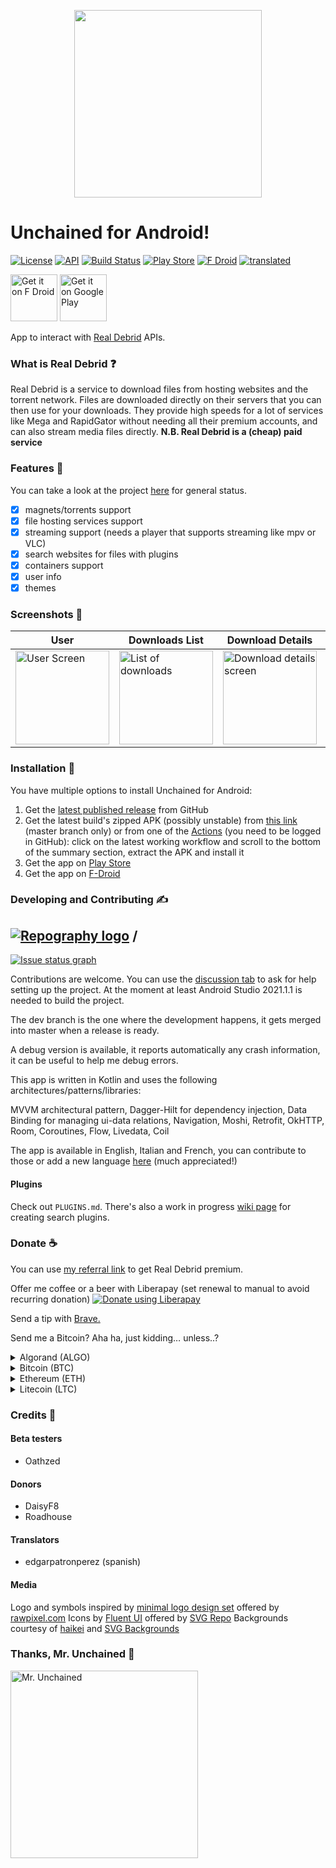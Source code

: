 <p align="center">
  <img width="300" src="https://raw.githubusercontent.com/LivingWithHippos/unchained-android/master/extra_assets/graphics/logo.svg">
</p>

# Unchained for Android!

[![License](https://img.shields.io/badge/License-GPLv3-blue.svg)](https://www.gnu.org/licenses/gpl-3.0)   [![API](https://img.shields.io/badge/API-22%2B-brightgreen.svg?style=flat)](https://android-arsenal.com/api?level=22)    [![Build Status](https://img.shields.io/github/workflow/status/LivingWithHippos/unchained-android/build.yaml)](https://github.com/LivingWithHippos/unchained-android/actions)    [![Play Store](https://img.shields.io/badge/play%20store-available-brightgreen)](https://play.google.com/store/apps/details?id=com.github.livingwithhippos.unchained)      [![F Droid](https://img.shields.io/f-droid/v/com.github.livingwithhippos.unchained)](https://f-droid.org/packages/com.github.livingwithhippos.unchained/) [![translated](https://localization.professiona.li/widgets/unchained-for-android/-/strings/svg-badge.svg)](https://localization.professiona.li/engage/unchained-for-android/)


<a href='https://f-droid.org/packages/com.github.livingwithhippos.unchained/'><img  alt='Get it on F Droid' src="https://fdroid.gitlab.io/artwork/badge/get-it-on.png" height="75"/></a>  <a href='https://play.google.com/store/apps/details?id=com.github.livingwithhippos.unchained'><img alt='Get it on Google Play' src='https://play.google.com/intl/en_us/badges/static/images/badges/en_badge_web_generic.png' height="75"/></a> 





App to interact with [Real Debrid](https://real-debrid.com/) APIs.

### What is Real Debrid :question:

Real Debrid is a service to download files from hosting websites and the torrent network.
Files are downloaded directly on their servers that you can then use for your downloads.
They provide high speeds for a lot of services like Mega and RapidGator without needing 
all their premium accounts, and can also stream media files directly. 
**N.B. Real Debrid is a (cheap) paid service**

### Features :memo:

You can take a look at the project [here](https://github.com/LivingWithHippos/unchained-android/projects/1) for general status.

- [x] magnets/torrents support
- [x] file hosting services support
- [x] streaming support (needs a player that supports streaming like mpv or VLC)
- [x] search websites for files with plugins
- [x] containers support
- [x] user info
- [x] themes

### Screenshots :iphone:

| User  | Downloads List | Download Details | New Download | Search |
| ------------- | ------------- | ------------- |------------- |------------- |
| <img width="150" src="/fastlane/metadata/android/en-US/images/phoneScreenshots/1.png?raw=true" alt="User Screen"> | <img width="150" src="/fastlane/metadata/android/en-US/images/phoneScreenshots/2.png?raw=true" alt="List of downloads"> | <img width="150" src="/fastlane/metadata/android/en-US/images/phoneScreenshots/3.png?raw=true" alt="Download details screen">  | <img width="150" src="/fastlane/metadata/android/en-US/images/phoneScreenshots/4.png?raw=true" alt="New download screen">  | <img width="150" src="/fastlane/metadata/android/en-US/images/phoneScreenshots/5.png?raw=true" alt="Search screen">  |


### Installation :calling:

You have multiple options to install Unchained for Android:

1. Get the [latest published release](https://github.com/LivingWithHippos/unchained-android/releases) from GitHub
2. Get the latest build's zipped APK (possibly unstable) from [this link](https://nightly.link/LivingWithHippos/unchained-android/workflows/build.yaml/master) (master branch only) or from one of the [Actions](https://github.com/LivingWithHippos/unchained-android/actions) (you need to be logged in GitHub): click on the latest working workflow and scroll to the bottom of the summary section, extract the APK and install it
3. Get the app on [Play Store](https://play.google.com/store/apps/details?id=com.github.livingwithhippos.unchained)
4. Get the app on [F-Droid](https://f-droid.org/packages/com.github.livingwithhippos.unchained/)

### Developing and Contributing :writing_hand:

## [![Repography logo](https://images.repography.com/logo.svg)](https://repography.com) /
[![Issue status graph](https://images.repography.com/28505435/LivingWithHippos/unchained-android/recent-activity/9be46c12746e55ef26535ea523c2bda5_issues.svg)](https://github.com/LivingWithHippos/unchained-android/issues)


Contributions are welcome. You can use the [discussion tab](https://github.com/LivingWithHippos/unchained-android/discussions) to ask for help setting up the project. At the moment at least Android Studio 2021.1.1 is needed to build the project.

The dev branch is the one where the development happens, it gets merged into master when a release is ready.

A debug version is available, it reports automatically any crash information, it can be useful to help me debug errors.

This app is written in Kotlin and uses the following architectures/patterns/libraries:

MVVM architectural pattern, Dagger-Hilt for dependency injection, Data Binding for managing ui-data relations, Navigation, Moshi, Retrofit, OkHTTP, Room, Coroutines, Flow, Livedata, Coil

The app is available in English, Italian and French, you can contribute to those or add a new language [here](https://localization.professiona.li/engage/unchained-for-android/) (much appreciated!)

#### Plugins

Check out `PLUGINS.md`. There's also a work in progress [wiki page](https://github.com/LivingWithHippos/unchained-android/wiki/Search-Engine) for creating search plugins.

### Donate :coffee:

You can use [my referral link](http://real-debrid.com/?id=78841) to get Real Debrid premium.

Offer me coffee or a beer with Liberapay (set renewal to manual to avoid recurring donation) <noscript><a href="https://liberapay.com/LivingWithHippos/donate"><img alt="Donate using Liberapay" src="https://liberapay.com/assets/widgets/donate.svg"></a></noscript>

Send a tip with [Brave.](https://brave.com/liv466)

Send me a Bitcoin? Aha ha, just kidding… unless..?

<details>
<summary>Algorand (ALGO)</summary>
<br>
TO5D7VGONQRZR7P52EF2C3RJWLYNDA3E53F6SO3XCEGUHMSS3EH3D3TG6I
</details>

<details>
<summary>Bitcoin (BTC)</summary>
<br>
1PNZXRz77idWGhbMTRTG8iAuqnYY6tatb7
</details>

<details>
<summary>Ethereum (ETH)</summary>
<br>
0xf97bb71c898ac6d71c9fe065138b7134009f0599
</details>

<details>
<summary>Litecoin (LTC)</summary>
<br>
LWeoBVVmaYAiZ3oGaLAV9sV2dvY62XxdCF
</details>

### Credits :crown:

#### Beta testers

- Oathzed

#### Donors

- DaisyF8
- Roadhouse

#### Translators

- edgarpatronperez (spanish)

#### Media

Logo and symbols inspired by [minimal logo design set](https://www.rawpixel.com/image/843352/minimal-logo-designs-set) offered by [rawpixel.com](https://www.rawpixel.com)
Icons by [Fluent UI](https://www.svgrepo.com/collection/fluent-ui-icons-outlined/) offered by [SVG Repo](https://www.svgrepo.com/)
Backgrounds courtesy of [haikei](https://haikei.app/) and [SVG Backgrounds](https://www.svgbackgrounds.com/)

### Thanks, Mr. Unchained :muscle:

<a href="https://imgbb.com/"><img src="https://i.ibb.co/grzjQsT/Oliva.jpg" width=300 alt="Mr. Unchained" border="0"></a>

